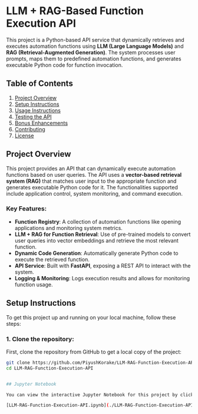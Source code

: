 # LLM + RAG-Based Function Execution API

This project is a Python-based API service that dynamically retrieves and executes automation functions using **LLM (Large Language Models)** and **RAG (Retrieval-Augmented Generation)**. The system processes user prompts, maps them to predefined automation functions, and generates executable Python code for function invocation.

## Table of Contents
1. [Project Overview](#project-overview)
2. [Setup Instructions](#setup-instructions)
3. [Usage Instructions](#usage-instructions)
4. [Testing the API](#testing-the-api)
5. [Bonus Enhancements](#bonus-enhancements)
6. [Contributing](#contributing)
7. [License](#license)

## Project Overview

This project provides an API that can dynamically execute automation functions based on user queries. The API uses a **vector-based retrieval system (RAG)** that matches user input to the appropriate function and generates executable Python code for it. The functionalities supported include application control, system monitoring, and command execution.

### Key Features:
- **Function Registry**: A collection of automation functions like opening applications and monitoring system metrics.
- **LLM + RAG for Function Retrieval**: Use of pre-trained models to convert user queries into vector embeddings and retrieve the most relevant function.
- **Dynamic Code Generation**: Automatically generate Python code to execute the retrieved function.
- **API Service**: Built with **FastAPI**, exposing a REST API to interact with the system.
- **Logging & Monitoring**: Logs execution results and allows for monitoring function usage.

## Setup Instructions

To get this project up and running on your local machine, follow these steps:

### 1. Clone the repository:
First, clone the repository from GitHub to get a local copy of the project:
```bash
git clone https://github.com/PiyushKorake/LLM-RAG-Function-Execution-API.git
cd LLM-RAG-Function-Execution-API


## Jupyter Notebook

You can view the interactive Jupyter Notebook for this project by clicking the link below:

[LLM-RAG-Function-Execution-API.ipynb](./LLM-RAG-Function-Execution-API.ipynb)
